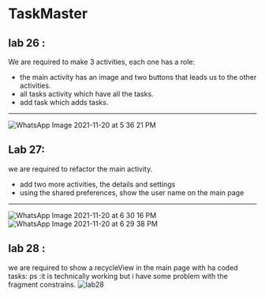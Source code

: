 # TaskMaster
## lab 26 :
We are required to make 3 activities, each one has a role:
 - the main activity has an image and two buttons that leads us to the other activities.
 - all tasks activity which have all the tasks.
 - add task which adds tasks.
 - -----------------------------------
![WhatsApp Image 2021-11-20 at 5 36 21 PM](https://user-images.githubusercontent.com/83537397/142732315-5d7df48f-c5a7-44e9-903e-ba58a69ec0ec.jpeg)


## Lab 27:
we are required to refactor the main activity.
- add two more activities, the details and settings
- using the shared preferences, show the user name on the main page
-----------------------------------
  ![WhatsApp Image 2021-11-20 at 6 30 16 PM](https://user-images.githubusercontent.com/83537397/142733854-2e912047-884c-4e0d-9747-aa968e4f7e08.jpeg)
  ![WhatsApp Image 2021-11-20 at 6 29 38 PM](https://user-images.githubusercontent.com/83537397/142733865-a21be6b9-5383-4e33-94da-a14f2762f9ce.jpeg)

## lab 28 :
we are required to show a recycleView in the main page with ha coded tasks:
ps :it is technically working but i have some problem with the fragment constrains.
![lab28](lab28.jpeg)
